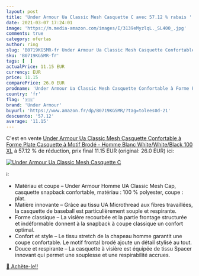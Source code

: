 ```yaml
---
layout: post
title: 'Under Armour Ua Classic Mesh Casquette C avec 57.12 % rabais '
date: 2021-03-07 17:24:01
image: 'https://m.media-amazon.com/images/I/3139eMyzlqL._SL400_.jpg'
comments: true
category: ofertas
author: ring
slug: 'B0719KG5MR-fr Under Armour Ua Classic Mesh Casquette Confortable à Forme...'
sku: 'B0719KG5MR-fr'
tags: [  ]
actualPrice: 11.15 EUR
currency: EUR
price: 11.15
comparePrice: 26.0 EUR
prodname: 'Under Armour Ua Classic Mesh Casquette Confortable à Forme Plate  Casquette à Motif Brodé - Homme  Blanc  White/White/Black  100    XL'
country: 'fr'
flag: '🇫🇷'
brand: 'Under Armour'
buyurl: 'https://www.amazon.fr/dp/B0719KG5MR/?tag=tolees0d-21'
descuento: '57.12'
average: '11.15'
---
```


C'est en vente [Under Armour Ua Classic Mesh Casquette Confortable à Forme Plate  Casquette à Motif Brodé - Homme  Blanc  White/White/Black  100    XL](https://www.amazon.fr/dp/B0719KG5MR/?tag=tolees0d-21)  à  57.12 % de réduction, prix final  11.15 EUR (original: 26.0 EUR) ici:

[![Under Armour Ua Classic Mesh Casquette C](https://m.media-amazon.com/images/I/3139eMyzlqL._SL400_.jpg)](https://www.amazon.fr/dp/B0719KG5MR/?tag=tolees0d-21)

ℹ️:

- Matériau et coupe – Under Armour Homme UA Classic Mesh Cap, casquette snapback confortable, matériau : 100 % polyester, coupe : plat.
- Matière innovante – Grâce au tissu UA Microthread aux fibres travaillées, la casquette de baseball est particulièrement souple et respirante.
- Forme classique – La visière recourbée et la partie frontage structurée et indéformable donnent à la snapback à coupe classique un confort optimal.
- Confort et style – Le tissu stretch de la chapeau homme garantit une coupe confortable. Le motif frontal brodé ajoute un détail stylisé au tout.
- Douce et respirante – La casquette à visière est équipée de tissu Spacer innovant qui permet une souplesse et une respirabilité accrues.

[🛒 Achète-le!!](https://www.amazon.fr/dp/B0719KG5MR/?tag=tolees0d-21)
